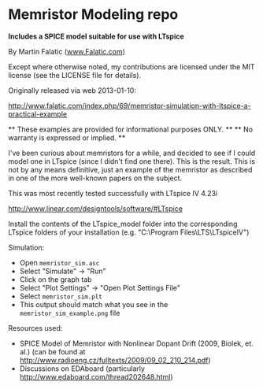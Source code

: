 # Memristor Modeling repo
**Includes a SPICE model suitable for use with LTspice**

By Martin Falatic (www.Falatic.com)

Except where otherwise noted, my contributions are licensed under the MIT license (see the LICENSE file for details).

Originally released via web 2013-01-10:

http://www.falatic.com/index.php/69/memristor-simulation-with-ltspice-a-practical-example

** These examples are provided for informational purposes ONLY. **
** No warranty is expressed or implied. **

I've been curious about memristors for a while, and decided to see if I could
model one in LTspice (since I didn't find one there). This is the result.
This is not by any means definitive, just an example of the memristor as
described in one of the more well-known papers on the subject.

This was most recently tested successfully with LTspice IV 4.23i

http://www.linear.com/designtools/software/#LTspice

Install the contents of the LTspice_model folder into the corresponding LTspice folders of your installation (e.g. "C:\Program Files\LTS\LTspiceIV")

Simulation:
* Open `memristor_sim.asc`
* Select "Simulate" -> "Run"
* Click on the graph tab
* Select "Plot Settings" -> "Open Plot Settings File"
* Select `memristor_sim.plt`
* This output should match what you see in the `memristor_sim_example.png` file

Resources used:
* SPICE Model of Memristor with Nonlinear Dopant Drift (2009, Biolek, et. al.) (can be found at http://www.radioeng.cz/fulltexts/2009/09_02_210_214.pdf)
* Discussions on EDAboard (particularly http://www.edaboard.com/thread202648.html)
